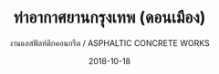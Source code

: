 ---
title: ท่าอากาศยานกรุงเทพ (ดอนเมือง)
subtitle: งานแอสฟัลท์ติกคอนกรีต / ASPHALTIC   CONCRETE   WORKS
layout: default
modal-id: 12
date: 2018-10-18
img: A9.JPG
thumbnail: A9.JPG
alt: image-alt
project-date: ก.ย. 2538 - มี.ค. 2542
# client: Start Bootstrap
category: งานแอสฟัลท์ติกคอนกรีต / ASPHALTIC   CONCRETE   WORKS
description:  งานปูผิวแอสฟัลท์ติกคอนกรีต, ทางบินฝั่งตะวันตก
---